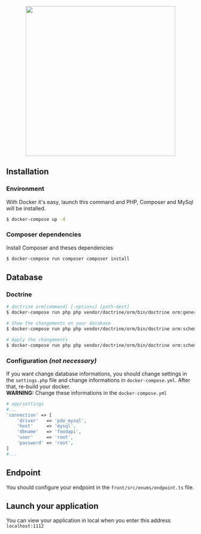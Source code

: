 <p align="center">
<img src="https://raw.githubusercontent.com/nzamarreno/wheelfood/master/wheelfood-logo.PNG" width="400px">  
</p>

## Installation

### Environment

With Docker it's easy, launch this command and PHP, Composer and MySql will be installed.

```bash
$ docker-compose up -d
```

### Composer dependencies

Install Composer and theses dependencies

```bash
$ docker-compose run composer composer install
```

## Database

### Doctrine

```bash
# doctrine orm[command] [-options] [path-dest]
$ docker-compose run php php vendor/doctrine/orm/bin/doctrine orm:generate:entities --generate-annotations="true" ./

# Show the changements on your database
$ docker-compose run php php vendor/doctrine/orm/bin/doctrine orm:schema-tool:update

# Apply the changements
$ docker-compose run php php vendor/doctrine/orm/bin/doctrine orm:schema-tool:update --force
```

### Configuration _(not necessary)_

If you want change database informations, you should change settings in the `settings.php` file and change informations in `docker-compose.yml`. After that, re-build your docker.  
**WARNING:** Change these informations in the `docker-compose.yml`

```php
# app/settings
#...
'connection' => [
    'driver'   => 'pdo_mysql',
    'host'     => 'mysql',
    'dbname'   => 'foodapi',
    'user'     => 'root',
    'password' => 'root',
]
#...
```

## Endpoint

You should configure your endpoint in the `front/src/enums/endpoint.ts` file.

## Launch your application
You can view your application in local when you enter this address `localhost:1112`
